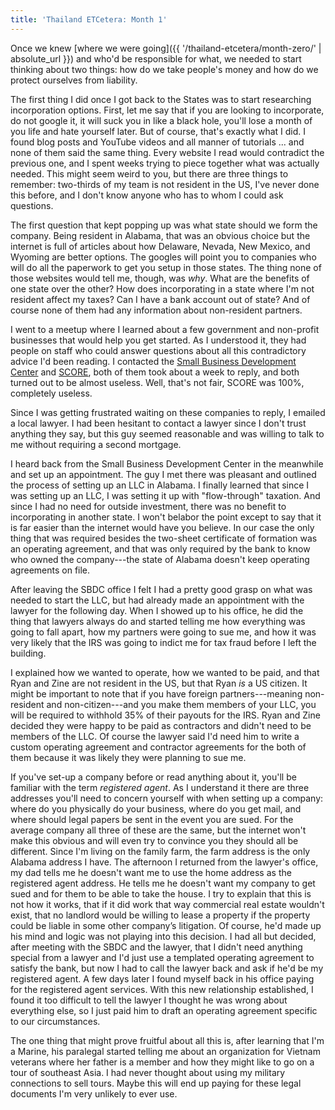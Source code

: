 ```yaml
---
title: 'Thailand ETCetera: Month 1'
---
```


Once we knew [where we were going]({{ '/thailand-etcetera/month-zero/' | absolute_url }}) and who'd be responsible for what, we needed to start thinking about two things: how do we take people's money and how do we protect ourselves from liability.

The first thing I did once I got back to the States was to start researching incorporation options. First, let me say that if you are looking to incorporate, do not google it, it will suck you in like a black hole, you'll lose a month of you life and hate yourself later. But of course, that's exactly what I did. I found blog posts and YouTube videos and all manner of tutorials ... and none of them said the same thing. Every website I read would contradict the previous one, and I spent weeks trying to piece together what was actually needed. This might seem weird to you, but there are three things to remember: two-thirds of my team is not resident in the US, I've never done this before, and I don't know anyone who has to whom I could ask questions.

The first question that kept popping up was what state should we form the company. Being resident in Alabama, that was an obvious choice but the internet is full of articles about how Delaware, Nevada, New Mexico, and Wyoming are better options. The googles will point you to companies who will do all the paperwork to get you setup in those states. The thing none of those websites would tell me, though, was *why*. What are the benefits of one state over the other? How does incorporating in a state where I'm not resident affect my taxes? Can I have a bank account out of state? And of course none of them had any information about non-resident partners.

I went to a meetup where I learned about a few government and non-profit businesses that would help you get started. As I understood it, they had people on staff who could answer questions about all this contradictory advice I'd been reading. I contacted the [Small Business Development Center](https://www.sba.gov/offices/headquarters/osbdc/about-us) and [SCORE](https://www.score.org/), both of them took about a week to reply, and both turned out to be almost useless. Well, that's not fair, SCORE was 100%, completely useless.

Since I was getting frustrated waiting on these companies to reply, I emailed a local lawyer. I had been hesitant to contact a lawyer since I don't trust anything they say, but this guy seemed reasonable and was willing to talk to me without requiring a second mortgage.

I heard back from the Small Business Development Center in the meanwhile and set up an appointment. The guy I met there was pleasant and outlined the process of setting up an LLC in Alabama. I finally learned that since I was setting up an LLC, I was setting it up with "flow-through" taxation. And since I had no need for outside investment, there was no benefit to incorporating in another state.  I won't belabor the point except to say that it is far easier than the internet would have you believe. In our case the only thing that was required besides the two-sheet certificate of formation was an operating agreement, and that was only required by the bank to know who owned the company---the state of Alabama doesn't keep operating agreements on file.

After leaving the SBDC office I felt I had a pretty good grasp on what was needed to start the LLC, but had already made an appointment with the lawyer for the following day. When I showed up to his office, he did the thing that lawyers always do and started telling me how everything was going to fall apart, how my partners were going to sue me, and how it was very likely that the IRS was going to indict me for tax fraud before I left the building.

I explained how we wanted to operate, how we wanted to be paid, and that Ryan and Zine are not resident in the US, but that Ryan *is* a US citizen. It might be important to note that if you have foreign partners---meaning non-resident and non-citizen---and you make them members of your LLC, you will be required to withhold 35% of their payouts for the IRS. Ryan and Zine decided they were happy to be paid as contractors and didn't need to be members of the LLC. Of course the lawyer said I'd need him to write a custom operating agreement and contractor agreements for the both of them because it was likely they were planning to sue me.

If you've set-up a company before or read anything about it, you'll be familiar with the term *registered agent*. As I understand it there are three addresses you'll need to concern yourself with when setting up a company: where do you physically do your business, where do you get mail, and where should legal papers be sent in the event you are sued. For the average company all three of these are the same, but the internet won't make this obvious and will even try to convince you they should all be different. Since I'm living on the family farm, the farm address is the only Alabama address I have. The afternoon I returned from the lawyer's office, my dad tells me he doesn't want me to use the home address as the registered agent address. He tells me he doesn't want my company to get sued and for them to be able to take the house. I try to explain that this is not how it works, that if it did work that way commercial real estate wouldn't exist, that no landlord would be willing to lease a property if the property could be liable in some other company’s litigation. Of course, he'd made up his mind and logic was not playing into this decision. I had all but decided, after meeting with the SBDC and the lawyer, that I didn't need anything special from a lawyer and I'd just use a templated operating agreement to satisfy the bank, but now I had to call the lawyer back and ask if he'd be my registered agent. A few days later I found myself back in his office paying for the registered agent services. With this new relationship established, I found it too difficult to tell the lawyer I thought he was wrong about everything else, so I just paid him to draft an operating agreement specific to our circumstances.

The one thing that might prove fruitful about all this is, after learning that I'm a Marine, his paralegal started telling me about an organization for Vietnam veterans where her father is a member and how they might like to go on a tour of southeast Asia. I had never thought about using my military connections to sell tours. Maybe this will end up paying for these legal documents I'm very unlikely to ever use.
